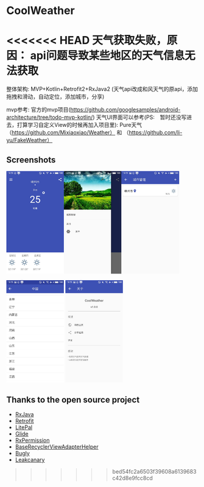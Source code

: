 # CoolWeather

<<<<<<< HEAD
天气获取失败，原因： api问题导致某些地区的天气信息无法获取
=======
整体架构: MVP+Kotlin+Retrofit2+RxJava2
(天气api改成和风天气的原api，添加拖拽和滑动，自动定位，添加城市，分享)

mvp参考: 官方的mvp项目(https://github.com/googlesamples/android-architecture/tree/todo-mvp-kotlin/)
天气UI界面可以参考(PS:　暂时还没写进去，打算学习自定义View的时候再加入项目里): Pure天气（https://github.com/Mixiaoxiao/Weather） 和 （https://github.com/li-yu/FakeWeather）

## Screenshots

<a href="screenshots/01.jpg"><img src="screenshots/01.jpg" width="30%"/></a><a href="screenshots/02.jpg"><img src="screenshots/02.jpg" width="30%"/></a><a href="screenshots/03.jpg"><img src="screenshots/03.jpg" width="30%"/></a>

<a href="screenshots/04.jpg"><img src="screenshots/04.jpg" width="30%"/></a> <a href="screenshots/05.jpg"><img src="screenshots/05.jpg" width="30%"/></a>

## Thanks to the open source project

* [RxJava](https://github.com/ReactiveX/RxJava)
* [Retrofit](https://github.com/square/retrofit)
* [LitePal](https://github.com/LitePalFramework/LitePal)
* [Glide](https://github.com/bumptech/glide)
* [RxPermission](https://github.com/tbruyelle/RxPermissions)
* [BaseRecyclerViewAdapterHelper](https://github.com/CymChad/BaseRecyclerViewAdapterHelper)
* [Bugly](https://bugly.qq.com/docs/user-guide/instruction-manual-android/?v=20180521124306) 
* [Leakcanary](https://github.com/square/leakcanary)


>>>>>>> bed54fc2a6503f39608a6139683c42d8e9fcc8cd
